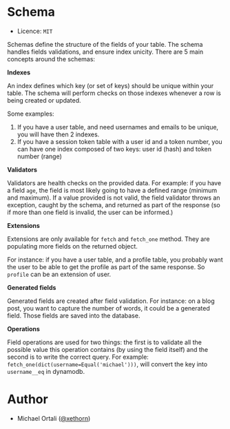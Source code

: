 Schema
======

* Licence: `MIT`

Schemas define the structure of the fields of your table. The schema handles
fields validations, and ensure index unicity. There are 5 main concepts around
the schemas:

**Indexes**

An index defines which key (or set of keys) should be unique within your table.
The schema will perform checks on those indexes whenever a row is being created
or updated.

Some examples:

1. If you have a user table, and need usernames and emails to be unique, you
   will have then 2 indexes.
2. If you have a session token table with a user id and a token number, you can
   have one index composed of two keys: user id (hash) and token number (range)

**Validators**

Validators are health checks on the provided data. For example: if you have a
field `age`, the field is most likely going to have a defined range (minimum
and maximum). If a value provided is not valid, the field validator throws an
exception, caught by the schema, and returned as part of the response (so if
more than one field is invalid, the user can be informed.)

**Extensions**

Extensions are only available for `fetch` and `fetch_one` method. They are
populating more fields on the returned object.

For instance: if you have a user table, and a profile table, you probably want
the user to be able to get the profile as part of the same response. So
`profile` can be an extension of user.

**Generated fields**

Generated fields are created after field validation. For instance: on a blog
post, you want to capture the number of words, it could be a generated field.
Those fields are saved into the database.

**Operations**

Field operations are used for two things: the first is to validate all the
possible value this operation contains (by using the field itself) and the
second is to write the correct query. For example:
``fetch_one(dict(username=Equal('michael')))``, will convert the
key into ```username__eq``` in dynamodb.

Author
======
* Michael Ortali ([@xethorn](https://github.com/xethorn))
